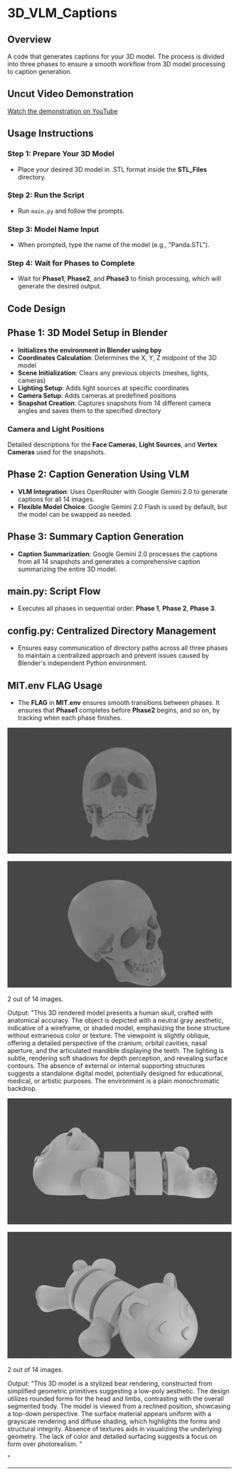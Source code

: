 # 3D_VLM_Captions

## Overview
A code that generates captions for your 3D model. The process is divided into three phases to ensure a smooth workflow from 3D model processing to caption generation.

## Uncut Video Demonstration
[Watch the demonstration on YouTube](https://youtu.be/Wop6hv2dUaE)

## Usage Instructions

### Step 1: Prepare Your 3D Model
- Place your desired 3D model in .STL format inside the **STL_Files** directory.

### Step 2: Run the Script
- Run `main.py` and follow the prompts.

### Step 3: Model Name Input
- When prompted, type the name of the model (e.g., "Panda.STL").

### Step 4: Wait for Phases to Complete
- Wait for **Phase1**, **Phase2**, and **Phase3** to finish processing, which will generate the desired output.

## Code Design

## Phase 1: 3D Model Setup in Blender
- **Initializes the environment in Blender using bpy**
- **Coordinates Calculation**: Determines the X, Y, Z midpoint of the 3D model
- **Scene Initialization**: Clears any previous objects (meshes, lights, cameras)
- **Lighting Setup**: Adds light sources at specific coordinates
- **Camera Setup**: Adds cameras at predefined positions
- **Snapshot Creation**: Captures snapshots from 14 different camera angles and saves them to the specified directory

### Camera and Light Positions
Detailed descriptions for the **Face Cameras**, **Light Sources**, and **Vertex Cameras** used for the snapshots.

## Phase 2: Caption Generation Using VLM
- **VLM Integration**: Uses OpenRouter with Google Gemini 2.0 to generate captions for all 14 images.
- **Flexible Model Choice**: Google Gemini 2.0 Flash is used by default, but the model can be swapped as needed.

## Phase 3: Summary Caption Generation
- **Caption Summarization**: Google Gemini 2.0 processes the captions from all 14 snapshots and generates a comprehensive caption summarizing the entire 3D model.

## main.py: Script Flow
- Executes all phases in sequential order: **Phase 1**, **Phase 2**, **Phase 3**.

## config.py: Centralized Directory Management
- Ensures easy communication of directory paths across all three phases to maintain a centralized approach and prevent issues caused by Blender's independent Python environment.

## MIT.env FLAG Usage
- The **FLAG** in **MIT.env** ensures smooth transitions between phases. It ensures that **Phase1** completes before **Phase2** begins, and so on, by tracking when each phase finishes.

![Face Camera 4 (Skull)](https://github.com/Sukanth-Original/3D_VLM_Captions/blob/main/skull/face_images/faceCamera4.png?raw=true)

![Vertex Camera 2 (Skull)](https://github.com/Sukanth-Original/3D_VLM_Captions/blob/main/skull/vertex_images/vertexCamera2.png?raw=true)

2 out of 14 images.

Output: "This 3D rendered model presents a human skull, crafted with anatomical accuracy. The object is depicted with a neutral gray aesthetic, indicative of a wireframe, or shaded model, emphasizing the bone structure without extraneous color or texture. The viewpoint is slightly oblique, offering a detailed perspective of the cranium, orbital cavities, nasal aperture, and the articulated mandible displaying the teeth. The lighting is subtle, rendering soft shadows for depth perception, and revealing surface contours. The absence of external or internal supporting structures suggests a standalone digital model, potentially designed for educational, medical, or artistic purposes. The environment is a plain monochromatic backdrop.


![Face Camera 1](https://github.com/Sukanth-Original/3D_VLM_Captions/blob/main/Panda/face_images/faceCamera1.png?raw=true)

![Vertex Camera 2](https://github.com/Sukanth-Original/3D_VLM_Captions/blob/main/Panda/vertex_images/vertexCamera2.png?raw=true)

2 out of 14 images.

Output: "This 3D model is a stylized bear rendering, constructed from simplified geometric primitives suggesting a low-poly aesthetic. The design utilizes rounded forms for the head and limbs, contrasting with the overall segmented body. The model is viewed from a reclined position, showcasing a top-down perspective. The surface material appears uniform with a grayscale rendering and diffuse shading, which highlights the forms and structural integrity. Absence of textures aids in visualizing the underlying geometry. The lack of color and detailed surfacing suggests a focus on form over photorealism.
"

"


---
